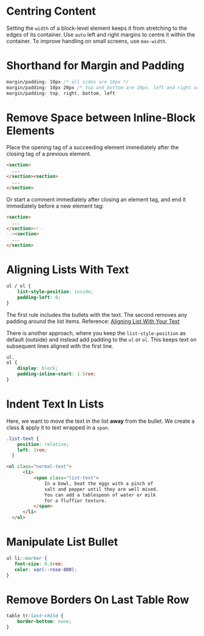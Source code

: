 # Centring Content
Setting the `width` of a block-level element keeps it from stretching to the edges of its container. Use `auto` left and right margins to centre it within the container.
To improve handling on small screens, use `max-width`.
# Shorthand for Margin and Padding
```css
margin/padding: 10px /* all sides are 10px */
margin/padding: 10px 20px /* top and bottom are 10px, left and right are 20px */
margin/padding: top, right, bottom, left
```
# Remove Space between Inline-Block Elements
Place the opening tag of a succeeding element immediately after the closing tag of a previous element.
```html
<section>
  ...
</section><section>
  ...
</section>
```

Or start a comment immediately after closing an element tag, and end it immediately before a new element tag:
```html
<section>
  ...
</section><!--
--><section>
  ...
</section>
```

# Aligning Lists With Text
```css
ul / ol {
	list-style-position: inside;
	padding-left: 0;
}
```
The first rule includes the bullets with the text. The second removes any padding around the list items.
Reference: [Aligning List With Your Text](https://since1979.dev/aligning-your-lists-with-your-text/)

There is another approach, where you keep the `list-style-position` as default (outside) and instead add padding to the `ul` or `ol`. This keeps text on subsequent lines aligned with the first line.

```css
ul,
ol {
    display: block;
    padding-inline-start: 1.5rem;
}
```

# Indent Text In Lists
Here, we want to move the text in the list **away** from the bullet. We create a class & apply it to text wrapped in a `span`.
```css
.list-text {
    position: relative;
    left: 1rem;
  }
```

```html
<ol class="normal-text">
      <li>
          <span class="list-text">
              In a bowl, beat the eggs with a pinch of
              salt and pepper until they are well mixed.
              You can add a tablespoon of water or milk
              for a fluffier texture.
          </span>
      </li>
  </ol>
```
# Manipulate List Bullet
```css
ul li::marker {
   font-size: 0.8rem;
   color: var(--rose-800);
}
```

# Remove Borders On Last Table Row
```css
table tr:last-child {
    border-bottom: none;
}
```